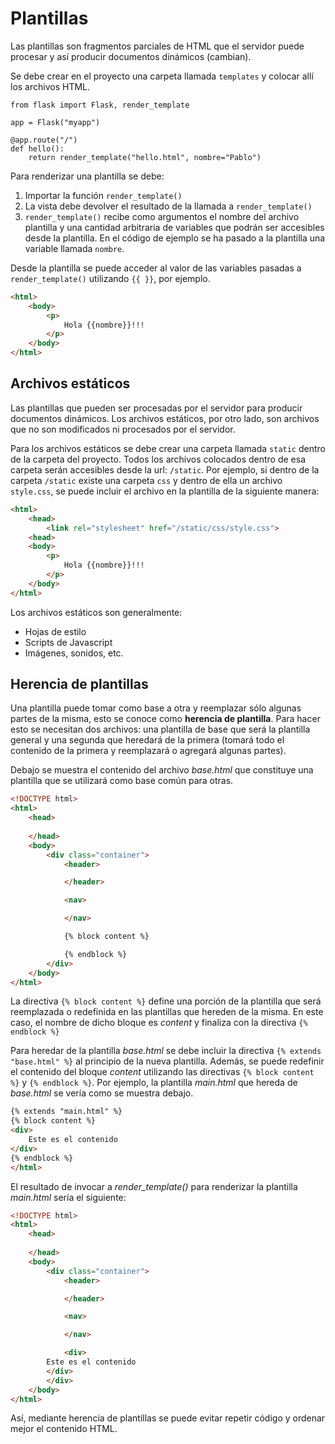 # Plantillas

Las plantillas son fragmentos parciales de HTML que el servidor puede procesar y así producir documentos dinámicos (cambian).

Se debe crear en el proyecto una carpeta llamada ```templates```
y colocar allí los archivos HTML.

```
from flask import Flask, render_template

app = Flask("myapp")

@app.route("/")
def hello():
    return render_template("hello.html", nombre="Pablo")
```

Para renderizar una plantilla se debe:

1. Importar la función ```render_template()```
2. La vista debe devolver el resultado de la llamada a ```render_template()```
3. ```render_template()``` recibe como argumentos el nombre del archivo plantilla y una cantidad arbitraria de variables que podrán ser accesibles desde la plantilla. En el código de ejemplo se ha pasado a la plantilla una variable llamada ```nombre```.

Desde la plantilla se puede acceder al valor de las variables pasadas a ```render_template()``` utilizando ```{{ }}```, por ejemplo.

```html
<html>
    <body>
        <p>
            Hola {{nombre}}!!!
        </p>    
    </body>
</html>
```

## Archivos estáticos

Las plantillas que pueden ser procesadas por el servidor para producir documentos dinámicos. Los archivos estáticos, por otro lado, son archivos que no son modificados ni procesados por el servidor.

Para los archivos estáticos se debe crear una carpeta llamada ```static``` dentro de la carpeta del proyecto. Todos los archivos colocados dentro de esa carpeta serán accesibles desde la url: ```/static```. Por ejemplo, si dentro de la carpeta ```/static``` existe una carpeta ```css``` y dentro de ella un archivo ```style.css```, se puede incluir el archivo en la plantilla de la siguiente manera:

```html
<html>
    <head>
        <link rel="stylesheet" href="/static/css/style.css">
    <head>
    <body>
        <p>
            Hola {{nombre}}!!!
        </p>    
    </body>
</html>
```

Los archivos estáticos son generalmente:

* Hojas de estilo
* Scripts de Javascript
* Imágenes, sonidos, etc.

## Herencia de plantillas

Una plantilla puede tomar como base a otra y reemplazar sólo algunas partes de la misma, esto se conoce como **herencia de plantilla**. Para hacer esto se necesitan dos archivos: una plantilla de base que será la plantilla general y una segunda que heredará de la primera (tomará todo el contenido de la primera y reemplazará o agregará algunas partes).

Debajo se muestra el contenido del archivo *base.html* que constituye una plantilla que se utilizará como base común para otras.


```html
<!DOCTYPE html>
<html>
    <head>
        
    </head>
    <body>
        <div class="container">
            <header>

            </header>

            <nav>

            </nav>

            {% block content %}

            {% endblock %}
        </div>
    </body>
</html>
```

La directiva ```{% block content %}``` define una porción de la plantilla que será reemplazada o redefinida en las plantillas que hereden de la misma. En este caso, el nombre de dicho bloque es *content* y finaliza con la directiva ```{% endblock %}```

Para heredar de la plantilla *base.html* se debe incluir la directiva ```{% extends "base.html" %}``` al principio de la nueva plantilla. Además, se puede redefinir el contenido del bloque *content* utilizando las directivas ```{% block content %}``` y ```{% endblock %}```. Por ejemplo, la plantilla *main.html* que hereda de *base.html* se vería como se muestra debajo.

```html
{% extends "main.html" %}
{% block content %}
<div>
	Este es el contenido
</div>
{% endblock %}
</html>
```

El resultado de invocar a *render_template()* para renderizar la plantilla *main.html* sería el siguiente:


```html
<!DOCTYPE html>
<html>
    <head>
        
    </head>
    <body>
        <div class="container">
            <header>

            </header>

            <nav>

            </nav>

            <div>
		Este es el contenido
	    </div>
        </div>
    </body>
</html>
```

Así, mediante herencia de plantillas se puede evitar repetir código y ordenar mejor el contenido HTML.
